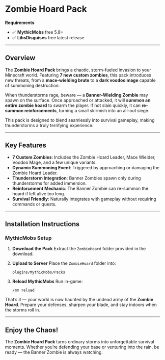 # Zombie Hoard Pack

**Requirements**

* ✅ **MythicMobs** free 5.8+
* ✅ **LibsDisguises** free latest release

---

## Overview

The **Zombie Hoard Pack** brings a chaotic, storm-fueled invasion to your Minecraft world. Featuring **7 new custom zombies**, this pack introduces new threats, from a **mace-wielding brute** to a **dark voodoo mage** capable of summoning destruction.

When thunderstorms rage, beware — a **Banner-Wielding Zombie** may spawn on the surface. Once approached or attacked, it will **summon an entire zombie hoard** to swarm the player. If not slain quickly, it can **re-summon reinforcements**, turning a small skirmish into an all-out siege.

This pack is designed to blend seamlessly into survival gameplay, making thunderstorms a truly terrifying experience.

---

## Key Features

* **7 Custom Zombies**: Includes the Zombie Hoard Leader, Mace Wielder, Voodoo Mage, and a few unique variants.
* **Dynamic Summoning Event**: Triggered by approaching or damaging the Zombie Hoard Leader.
* **Thunderstorm Integration**: Banner Zombies spawn only during thunderstorms for added immersion.
* **Reinforcement Mechanic**: The Banner Zombie can re-summon the hoard if left alive too long.
* **Survival Friendly**: Naturally integrates with gameplay without requiring commands or quests.

---

## Installation Instructions

### MythicMobs Setup

1. **Download the Pack**
   Extract the `ZombieHoard` folder provided in the download.

2. **Upload to Server**
   Place the `ZombieHoard` folder into:

   ```
   plugins/MythicMobs/Packs
   ```

3. **Reload MythicMobs**
   Run in-game:

   ```
   /mm reload
   ```

That’s it — your world is now haunted by the undead army of the **Zombie Hoard**. Prepare your defenses, sharpen your blade, and stay indoors when the storms roll in.

---

## Enjoy the Chaos!

The **Zombie Hoard Pack** turns ordinary storms into unforgettable survival moments. Whether you’re defending your base or venturing into the rain, be ready — the Banner Zombie is always watching.

